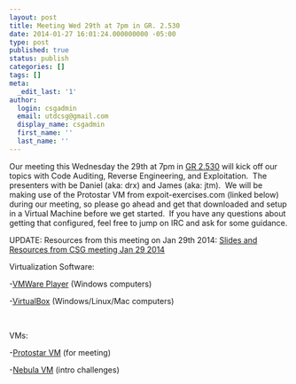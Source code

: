 ```yaml
---
layout: post
title: Meeting Wed 29th at 7pm in GR. 2.530
date: 2014-01-27 16:01:24.000000000 -05:00
type: post
published: true
status: publish
categories: []
tags: []
meta:
  _edit_last: '1'
author:
  login: csgadmin
  email: utdcsg@gmail.com
  display_name: csgadmin
  first_name: ''
  last_name: ''
---
```


Our meeting this Wednesday the 29th at 7pm in [GR 2.530](http://www.utdallas.edu/locator/GR_2.530) will kick off our topics with Code Auditing, Reverse Engineering, and Exploitation.  The presenters with be Daniel (aka: drx) and James (aka: jtm).  We will be making use of the Protostar VM from expoit-exercises.com (linked below) during our meeting, so please go ahead and get that downloaded and setup in a Virtual Machine before we get started.  If you have any questions about getting that configured, feel free to jump on IRC and ask for some guidance.

UPDATE: Resources from this meeting on Jan 29th 2014: [Slides and Resources from CSG meeting Jan 29 2014](https://csg.utdallas.edu/wp-content/uploads/2014/01/Slides-and-Resources-from-CSG-meeting-Jan-29-2014.zip)

Virtualization Software:

-[VMWare Player](https://my.vmware.com/web/vmware/free#desktop_end_user_computing/vmware_player/6_0) (Windows computers)

-[VirtualBox](https://www.virtualbox.org/wiki/Downloads) (Windows/Linux/Mac computers)

 

VMs:

-[Protostar VM](http://exploit-exercises.com/download) (for meeting)

-[Nebula VM](http://exploit-exercises.com/download) (intro challenges)[
](http://exploit-exercises.com/download)
